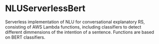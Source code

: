 # NLUServerlessBert
Serverless implementation of NLU for conversational explanatory RS, consisting of AWS Lambda functions, including classifiers to detect different dimmensions of the intention of a sentence. 
Functions are based on BERT classifiers.
